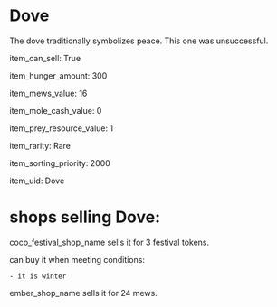 # Dove

The dove traditionally symbolizes peace. This one was unsuccessful.

item_can_sell: True

item_hunger_amount: 300

item_mews_value: 16

item_mole_cash_value: 0

item_prey_resource_value: 1

item_rarity: Rare

item_sorting_priority: 2000

item_uid: Dove

# shops selling Dove:

coco_festival_shop_name sells it for 3 festival tokens.

  can buy it when meeting conditions: 

    - it is winter

ember_shop_name sells it for 24 mews.